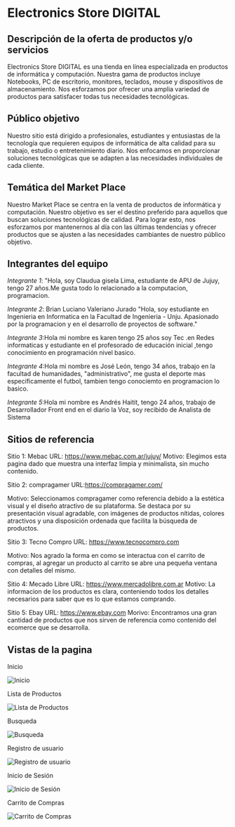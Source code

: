 # Electronics Store DIGITAL

## Descripción de la oferta de productos y/o servicios

Electronics Store DIGITAL es una tienda en línea especializada en productos de informática y computación. Nuestra gama de productos incluye Notebooks, PC de escritorio, monitores, teclados, mouse y dispositivos de almacenamiento. Nos esforzamos por ofrecer una amplia variedad de productos para satisfacer todas tus necesidades tecnológicas.

## Público objetivo

Nuestro sitio está dirigido a profesionales, estudiantes y entusiastas de la tecnología que requieren equipos de informática de alta calidad para su trabajo, estudio o entretenimiento diario. Nos enfocamos en proporcionar soluciones tecnológicas que se adapten a las necesidades individuales de cada cliente.

## Temática del Market Place

Nuestro Market Place se centra en la venta de productos de informática y computación. Nuestro objetivo es ser el destino preferido para aquellos que buscan soluciones tecnológicas de calidad. Para lograr esto, nos esforzamos por mantenernos al día con las últimas tendencias y ofrecer productos que se ajusten a las necesidades cambiantes de nuestro público objetivo.

## Integrantes del equipo

*Integrante 1*: 
"Hola, soy Claudua gisela Lima, estudiante de APU de Jujuy, tengo 27 años.Me gusta todo lo relacionado a la computacion, programacion.

*Integrante 2*: Brian Luciano Valeriano Jurado
"Hola, soy estudiante en Ingenieria en Informatica en la Facultad de Ingenieria - Unju. Apasionado por la programacion y
en el desarrollo de proyectos de software."

*Integrante 3*:Hola mi nombre es karen tengo 25 años soy Tec .en Redes informaticas y estudiante en el profesorado de educación inicial ,tengo conocimiento en programación nivel basico.

*Integrante 4*:Hola mi nombre es José León, tengo 34 años, trabajo en la facultad de humanidades, "administrativo", me gusta el deporte mas especificamente el futbol, tambien tengo conociemto en programacion lo basico.

*Integrante 5*:Hola mi nombre es Andrés Haitit, tengo 24 años, trabajo de Desarrollador Front end en el diario la Voz, soy recibido de Analista de Sistema

## Sitios de referencia

Sitio 1: Mebac
URL: https://www.mebac.com.ar/jujuy/
Motivo: Elegimos esta pagina dado que muestra una interfaz limpia y minimalista, sin mucho contenido.

Sitio 2: compragamer
URL:https://compragamer.com/

Motivo: Seleccionamos compragamer como referencia debido a la estética visual y el diseño atractivo de su plataforma. Se destaca por su presentación visual agradable, con imágenes de productos nítidas, colores atractivos y una disposición ordenada que facilita la búsqueda de productos. 

Sitio 3: Tecno Compro
URL: https://www.tecnocompro.com 

Motivo: Nos agrado la forma en como se interactua con el carrito de compras, al agregar un producto al carrito se abre una pequeña ventana con detalles del mismo.

Sitio 4: Mecado Libre
URL: https://www.mercadolibre.com.ar
Motivo: La informacion de los productos es clara, conteniendo todos los detalles necesarios para saber que es lo que estamos comprando.

Sitio 5: Ebay
URL: https://www.ebay.com 
Morivo: Encontramos una gran cantidad de productos que nos sirven de referencia como contenido del ecomerce que se desarrolla.

## Vistas de la pagina

Inicio

![Inicio](presentation/home.png)

Lista de Productos

![Lista de Productos](presentation/products.png)

Busqueda

![Busqueda](presentation/search.png)

Registro de usuario

![Registro de usuario](presentation/register.png)

Inicio de Sesión

![Inicio de Sesión](presentation/login.png)

Carrito de Compras

![Carrito de Compras](presentation/shopping_cart.png)
